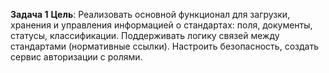 **Задача 1**
**Цель**: Реализовать основной функционал для загрузки, хранения и управления информацией о стандартах: поля, документы, 
статусы, классификации. Поддерживать логику связей между стандартами (нормативные ссылки). Настроить безопасность, 
создать сервис авторизации с ролями.